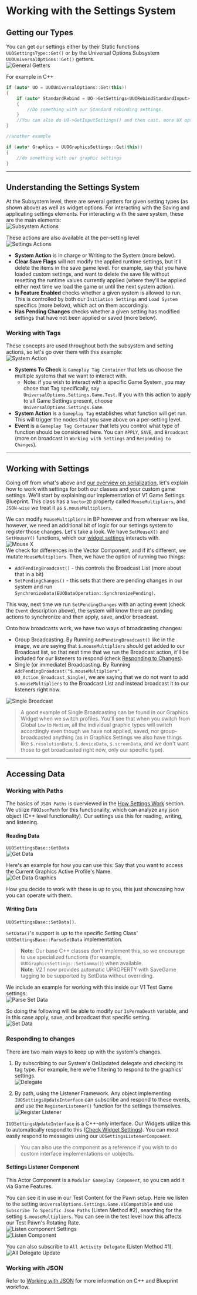 # Working with the Settings System

## Getting our Types

You can get our settings either by their Static functions `UUOSettingsType::Get()` or by the Universal Options Subsystem `UUOUniversalOptions::Get()` getters.  
![General Getters](Resources/Framework/SS_Graph_StaticGetters.JPG)  

For example in C++  

```cpp
if (auto* UO = UUOUniversalOptions::Get(this))
{
    if (auto* StandardRebind = UO->GetSettings<UUORebindStandardInput>(UO_Settings_Input))
    {
        //Do something with our Standard rebinding settings. 
    }
    //You can also do UO->GetInputSettings() and then cast, more UX options coming in future releases.
}

//another example

if (auto* Graphics = UUOGraphicsSettings::Get(this))
{
    //do something with our graphic settings
}
```  

---  

## Understanding the Settings System  

At the Subsystem level, there are several getters for given setting types (as shown above) as well as widget options. For interacting with the Saving and applicating settings elements. For interacting with the save system, these are the main elements:  
![Subsystem Actions](Resources/Framework/SS_Graph_SubsystemActions.JPG)  

These actions are also available at the per-setting level  
![Settings Actions](Resources/Framework/SS_Graph_SettingsActions.JPG)  

* **System Action** is in charge or Writing to the System (more below).  
* **Clear Save Flags** will not modify the applied runtime settings, but it'll delete the items in the save game level. For example, say that you have loaded custom settings, and want to delete the save file without resetting the runtime values currently applied (where they'll be applied either next time we load the game or until the next system action).  
* **Is Feature Enabled**  checks whether a given system is allowed to run. This is controlled by both our `Initiation Settings` and `Load System` specifics (more below), which act on them accordingly.  
* **Has Pending Changes** checks whether a given setting has modified settings that have not been applied or saved (more below).  

### Working with Tags

These concepts are used throughout both the subsystem and setting actions, so let's go over them with this example:  
![System Action](Resources/Framework/SS_Graph_SystemAction.JPG)  

* **Systems To Check** is `Gameplay Tag Container` that lets us choose the multiple systems that we want to interact with.  
  * Note: if you wish to interact with a specific Game System, you may chose that Tag specifically, say `UniversalOptions.Settings.Game.Test`. If you with this action to apply to all Game Settings present, choose `UniversalOptions.Settings.Game`.  
* **System Action** is a `Gameplay Tag` establishes what function will get run. This will trigger the nodes that you save above on a per-setting level.  
* **Event** is a `Gameplay Tag Container` that lets you control what type of function should be considered here. You can `APPLY`, `SAVE`, and `Broadcast` (more on broadcast in `Working with Settings` and `Responding to Changes`).  

---  

## Working with Settings

Going off from what's above and [our overview on serialization](/HowSettingsWork.md#saving-and-serialization), let's explain how to work with settings for both our classes and your custom game settings. We'll start by explaining our implementation of V1 Game Settings Blueprint. This class has a `Vector2D` property called `MouseMultipliers`, and `JSON-wise` we treat it as `$.mouseMultipliers`.  

We can modify `MouseMultipliers` in BP however and from wherever we like, however, we need an additional bit of logic for our settings system to register those changes. Let's take a look. We have `SetMouseX()` and `SetMouseY()` functions, which our [widget settings](/WorkingWithWidgets.md) interacts with.  
![Mouse X](/Resources/Framework/SS_V1Game_SetMouseX.JPG)  
We check for differences in the Vector Component, and if it's different, we mutate `MouseMultipliers`. Then, we have the option of running two things:  

* `AddPendingBroadcast()` - this controls the Broadcast List (more about that in a bit)  
* `SetPendingChanges()` - this sets that there are pending changes in our system and run `SynchronizeData(EUODataOperation::SynchronizePending)`.  

This way, next time we run `SetPendingChanges` with an acting event (check the `Event` description above), the system will know there are pending actions to synchronize and then apply, save, and/or broadcast.  

Onto how broadcasts work, we have two ways of broadcasting changes:  

* Group Broadcasting. By Running `AddPendingBroadcast()` like in the image, we are saying that `$.mouseMultipliers` should get added to our Broadcast list, so that next time that we run the Broadcast action, it'll be included for our listeners to respond (check [Responding to Changes](#responding-to-changes)).  
* Single (or immediate) Broadcasting. By Running `AddPendingBroadcast("$.mouseMultipliers", UO_Action_Broadcast_Single)`, we are saying that we do not want to add `$.mouseMultipliers` to the Broadcast List and instead broadcast it to our listeners right now.  

![Single Broadcast](/Resources/Framework/SS_V1Game_SetMouseX-SingleBroadcast.JPG)  

> A good example of Single Broadcasting can be found in our Graphics Widget when we switch profiles. You'll see that when you switch from Global `Low` to `Medium`, all the individual graphic types will switch accordingly even though we have not applied, saved, nor group-broadcasted anything (as in Graphics Settings we also have things like `$.resolutionData`, `$.deviceData`, `$.screenData`, and we don't want those to get broadcasted right now, only our specific type).  

---  

## Accessing Data

### Working with Paths

The basics of `JSON Paths` is overviewed in the [How Settings Work](/HowSettingsWork.md#accessing-and-paths) section. We utilize `FUOJsonPath` for this functionality, which can analyze any json object (C++ level functionality). Our settings use this for reading, writing, and listening.  

#### Reading Data

 `UUOSettingsBase::GetData`  
![Get Data](Resources/Framework/SS_Graph_GetData.JPG)  

Here's an example for how you can use this: Say that you want to access the Current Graphics Active Profile's Name.  
![Get Data Graphics](/Resources/Framework/SS_Graph_GetData_Graphics.JPG)  

How you decide to work with these is up to you, this just showcasing how you can operate with them.  

#### Writing Data

`UUOSettingsBase::SetData()`.  

`SetData()`'s support is up to the specific Setting Class' `UUOSettingsBase::ParseSetData` implementation.  

> **Note**: Our base C++ classes don't implement this, so we encourage to use specialized functions (for example, `UUOGraphicsSettings::SetGamma()`) when available.  
> **Note**:  V2.1 now provides automatic UPROPERTY with SaveGame tagging to be supported by SetData without overriding.  

We include an example for working with this inside our V1 Test Game settings:  
![Parse Set Data](/Resources/Framework/SS_V1Game_ParseData.JPG)  

So doing the following will be able to modify our `IsPermaDeath` variable, and in this case apply, save, and broadcast that specific setting.  
![Set Data](/Resources/Framework/SS_V1Game_SetData.JPG)  

### Responding to changes

There are two main ways to keep up with the system's changes.  

1) By subscribing to our System's OnUpdated delegate and checking its tag type. For example, here we're filtering to respond to the graphics' settings.  
![Delegate](/Resources/Framework/SS_Graph_SubsystemUpdate.JPG)  

2) By path, using the Listener Framework. Any object implementing `IUOSettingsUpdateInterface` can subscribe and respond to these events, and use the `RegisterListener()` function for the settings themselves.  
![Register Listener](/Resources/Framework/SS_Graph_ListenerUpdate.JPG)  

`IUOSettingsUpdateInterface` is a C++-only interface. Our Widgets utilize this to automatically respond to this ([Check Widget Settings](/WorkingWithWidgets.md)). You can most easily respond to messages using our `UOSettingsListenerComponent`.  
> You can also use the component as a reference if you wish to do custom interface implementations on uobjects.  

#### Settings Listener Component

This Actor Component is a `Modular Gameplay Component`, so you can add it via Game Features.  

You can see it in use in our Test Content for the Pawn setup. Here we listen to the setting `UniversalOptions.Settings.Game.V1Compatible` and use `Subscribe To Specific Json Paths` (Listen Method #2), searching for the setting `$.mouseMultipliers`. You can see in the test level how this affects our Test Pawn's Rotating Rate.  
![Listen component Settings](/Resources/Framework/SS_ListenComponent_Settings.JPG)  
![Listen Component](/Resources/Framework/SS_ListenComponent_Example.JPG)  

You can also subscribe to `All Activity Delegate` (Listen Method #1).  
![All Delegate Update](/Resources/Framework/SS_ListenComponent_Example-2.JPG)  

### Working with JSON

Refer to [Working with JSON](/1-WorkingWithJson.md) for more information on C++ and Blueprint workflow.  
